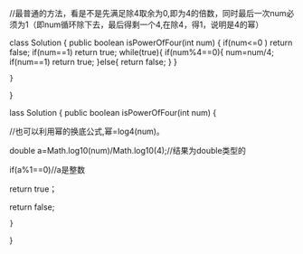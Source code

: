 //最普通的方法，看是不是先满足除4取余为0,即为4的倍数，同时最后一次num必须为1（即num循环除下去，最后得剩一个4,在除4，得1，说明是4的幂）

class Solution {
    public boolean isPowerOfFour(int num) {
        if(num<=0 ) return false;
        if(num==1) return true;
        while(true){
            if(num%4==0){
                num=num/4;
                if(num==1) return true;
            }else{
                return false;
            }
        }
        

    }
}

lass Solution {
    public boolean isPowerOfFour(int num) {

//也可以利用幂的换底公式,幂=log4(num)。        

double a=Math.log10(num)/Math.log10(4);//结果为double类型的

if(a%1==0)//a是整数

return true；

 return false;

```
}
```

}